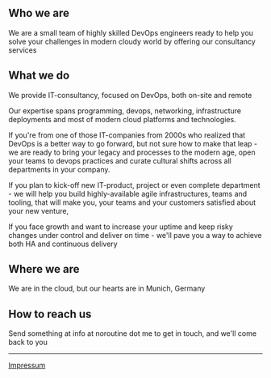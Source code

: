 ## Who we are

We are a small team of highly skilled DevOps engineers ready to help you solve your challenges in modern cloudy world by offering our consultancy services

## What we do
We provide IT-consultancy, focused on DevOps, both on-site and remote

Our expertise spans programming, devops, networking, infrastructure deployments and most of modern cloud platforms and technologies.

If you're from one of those IT-companies from 2000s who realized that DevOps is a better way to go forward, but not sure how to make that leap - we are ready to bring your legacy and processes to the modern age, open your teams to devops practices and curate cultural shifts across all departments in your company.

If you plan to kick-off new IT-product, project or even complete department - we will help you build highly-available agile infrastructures, teams and tooling, that will make you, your teams and your customers satisfied about your new venture,

If you face growth and want to increase your uptime and keep risky changes under control and deliver on time - we'll pave you a way to achieve both HA and continuous delivery

## Where we are

We are in the cloud, but our hearts are in Munich, Germany

## How to reach us
Send something at info at noroutine dot me to get in touch, and we'll come back to you

---
[Impressum](impressum.html)

